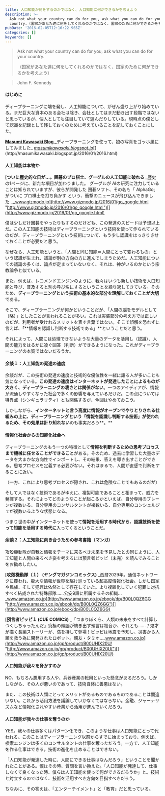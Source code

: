 ```yaml
---
title: 人口知能が何をするのかではなく、人口知能に何ができるかを考えよう
description: >-
  Ask not what your country can do for you, ask what you can do for your
  country.（国家があなた達に何をしてくれるのかではなく、国家のために何ができるかを考えよう）
pubDate: '2016-02-05T12:16:22.965Z'
categories: []
keywords: []
---
```


> Ask not what your country can do for you, ask what you can do for your country.
>
> （国家があなた達に何をしてくれるのかではなく、国家のために何ができるかを考えよう）

> John F. Kennedy

#### はじめに

ディープラーニングに端を発し、人工知能について、がぜん盛り上がり始めている。まだ巨大な資本のある会社は除き、会社としてはまだ動き出す段階ではないと思っているが、個人としても注目していて遊んだりしている。現時点の僕として認識を記録として残しておくのために考えていることを記しておくことにした。

[**Masumi Kawasaki Blog**
](http://masumikawasaki.blogspot.jp/2016/01/2016.html "http://masumikawasaki.blogspot.jp/2016/01/2016.html")_ディープラーニングを使って、娘の写真をゴッホ風にしてみました_ [_masumikawasaki.blogspot.jp_](http://masumikawasaki.blogspot.jp/2016/01/2016.html "http://masumikawasaki.blogspot.jp/2016/01/2016.html")[](http://masumikawasaki.blogspot.jp/2016/01/2016.html)

#### **人工知能は本物か**

[**ついに歴史的な日が...。囲碁のプロ棋士、グーグルの人工知能に破れる**
_歴史の1ページに、新たな項目が加わりました。 グーグルが AIの研究に注力していることは知られていますが、彼らが開発した 囲碁ソフト、その名も「 AlphaGo」がついに プロ棋士を打ち負かす という、衝撃のニュースが飛び込んできました…_www.gizmodo.jp](http://www.gizmodo.jp/2016/01/go_google.html "http://www.gizmodo.jp/2016/01/go_google.html")[](http://www.gizmodo.jp/2016/01/go_google.html)

僕は少しだけ囲碁をやったりもするのだけども、この発達のスピードは予想以上だ。この人工知能の技術はディープラーニングという技術を使って作られているのだが、ディープラーニングという技術について、もう少し認識をはっきりさせておくことが必要だと思う。

なぜなら、人工知能というと、「人間と同じ知能＝人間にとって変わるもの」という認識が生まれ、議論が別の方向の方に進んでしまうためだ。人工知能についての議論の多くは、論点が定まっていないなく、それは、神がいるのかという宗教論争と似ている。

また、例えば、レコメンドエンジンのように、我々はいつも新しい技術を人口知能と呼び、普及すると別の呼び名にするということを繰り返してきている。そのため、**ディープラーニングという技術の基本的な部分を理解しておくことが大切**である。

そこで、ディープラーニングが何かということだが、「人間の脳をモデルとして（略）」としたことが言われることが多い。これは実装部分の考え方では正しいのだが、利用者が受けれるメリットを表す言葉ではない。そこで誤解を恐れずに言えば、「**情報を認識し判断する技術である」**ということだと思う。

それによって、人間には処理できないような大量のデータを活用し（認識）、人間の能力をはるかに凌ぐ回答（判断）ができるようになった。これがディープラーニングの本質ではないだろうか。

#### 余談１：人工知能の発達の速度

余談だが、この技術の発達の速度と技術的な優位性を一緒に語る人が多いことも気になっている。**この発達の速度はインターネットが発達したことによるものが大きく、ディープラーニングの凄さとは関係がない**。一つのアイディアが、情報が流通しやすくなった社会で多くの影響を与えているだけだ。この点については特異点（シンギュラリティ）とも関係するが、今回はやめておこう。

しかしながら、**インターネットと言う高度に情報がオープンでやりとりされる仕組みの上に、ディープラーニングという「情報を認識し判断する技術」が使われるため、その効果は計り知れない**のも事実だろう**。**

#### **情報化社会からの知能化社会へ**

ディープラーニングのもう一つの特徴として**情報を判断するための思考プロセスまで機械に任せることができること**がある。そのため、過去に学習した大量のデータを大まかな方向性でインポートし、その結果、答えを導き出すことができる。思考プロセスを定義する必要がない。それはまるで、人間が直感で判断をすることに近い。

（一方、これにより思考プロセスが隠され、これは危険なことでもあるのだが）

そして人ではなく技術であるがゆえに、複製可能であることと相まって、威力を発揮する。それによってどのようなことが起こるかといえば、自分専用のブレーンが複数いる、自分専用のコンサルタントが複数いる、自分専用のコンシェルジェが複数いるような状態になる。

つまり世の中がインターネットを使って**情報を活用する時代から、認識技術を使って知能を活用する時代に**入ってくるということだ。

#### **余談２：人工知能に向き合うための参考書籍（マンガ）**

攻殻機動隊が自我と情報をテーマに来るべき未来を予見したとの同じように、人工知能と人間の来るべき姿を考えるには預言者ピッピ（未完）を読んでみることをお勧めしたい。

[**攻殻機動隊（１） (ヤングマガジンコミックス)**
_西暦2029年。通信ネットワークに覆われ、膨大な情報が世界を駆け巡っている超高度情報化社会。しかし国家や民族、そして犯罪は依然として存在していた。より複雑化していく犯罪に対抗すべく結成された特殊部隊......公安9課に所属するその組織…_www.amazon.co.jp](http://www.amazon.co.jp/ebook/dp/B00L0QZ6GG "http://www.amazon.co.jp/ebook/dp/B00L0QZ6GG")[](http://www.amazon.co.jp/ebook/dp/B00L0QZ6GG)

[**預言者ピッピ１ (CUE COMICS)**
_「つまりぼくら、人類の未来をすべて計算しつくしちゃったんだ」究極の頭脳が紡ぎ出す預言は福音か、それとも......？鬼才が描く長編ストーリーが、満を持して登場！ピッピは地震を予知し、災害から人類を救う為に開発されたロボット。親友・タミオ…_www.amazon.co.jp](http://www.amazon.co.jp/gp/product/B00UHIX20U/ "http://www.amazon.co.jp/gp/product/B00UHIX20U/")[](http://www.amazon.co.jp/gp/product/B00UHIX20U/)

#### 人口知能が我々を脅かすのか

NO。もちろん悪用する人や、兵器産業の転用といった懸念があるだろう。しかしながら、その人が悪いのであって、技術自体に善悪はない。

また、この技術は人類にとってメリットがあるものであるものであることは間違いない。これから活用方法を議論していかなくてはならない。金融、ジャーナリズムなど情報化されやすい産業から活用が進んでいくだろう。

#### 人口知能が我々の仕事を奪うのか

YES。我々の仕事多くはパターン化でき、このような仕事は人口知能にとって代われる。このことはディープラーニング以前からすでに始まっており、例えば、検索エンジンは多くのコンサルタントの仕事を奪っただろう。一方で、人工知能を作る仕事はできる。技術の進化を止めることはできない。

「人口知能が発達した時に、人間にできる仕事はなんだろう」ということを聞かれたことがある。僕はその時、質問を言い換えた。「人口知能が発達して、仕事しなくて良くなった時、僕らは人工知能を使って何ができるだろうか」と。技術と対立するのではなく、技術を活用すべき方向を目指すべきだろう。

ちなみに、その答えは、「エンターテイメント」と「教育」だと思っている。